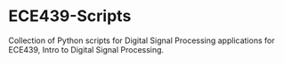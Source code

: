 # ECE439-Scripts
Collection of Python scripts for Digital Signal Processing applications for ECE439, Intro to Digital Signal Processing.
